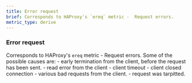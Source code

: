 ```yaml
---
title: Error request
brief: Corresponds to HAProxy's `ereq` metric -  Request errors.
metric_type: derive
---
```

### Error request

Corresponds to HAProxy's `ereq` metric -  Request errors. Some of the possible causes are:
     - early termination from the client, before the request has been sent.
     - read error from the client
     - client timeout
     - client closed connection
     - various bad requests from the client.
     - request was tarpitted.

